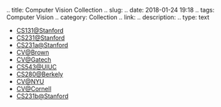 
.. title: Computer Vision Collection
.. slug: 
.. date: 2018-01-24 19:18
.. tags: Computer Vision
.. category: Collection
.. link: 
.. description: 
.. type: text


* [CS131@Stanford](http://vision.stanford.edu/teaching/cs131_fall1617/)
* [CS231@Stanford](http://vision.stanford.edu/teaching/cs231n/2017/syllabus.html)
* [CS231a@Stanford](http://web.stanford.edu/class/cs231a/course_notes.html)
* [CV@Brown](https://cs.brown.edu/courses/csci1430/)
* [CV@Gatech](http://www.cc.gatech.edu/~hays/compvision/)
* [CS543@UIUC](https://courses.engr.illinois.edu/cs543/sp2015/)
* [CS280@Berkely](http://www-inst.eecs.berkeley.edu/~cs280/sp15/index.html)
* [CV@NYU](http://cs.nyu.edu/~fergus/teaching/vision/)
* [CV@Cornell](https://canvas.instructure.com/courses/904706)
* [CS231b@Stanford](http://vision.stanford.edu/teaching/cs231b_spring1213/slides/)


